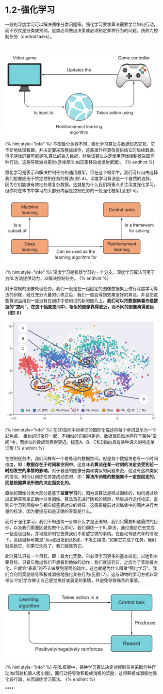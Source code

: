 # 1.2-强化学习

一般的深度学习可以解决图像分类问题等，强化学习要求算法需要学会如何行动，而不仅仅是分类或预测。这类必须做出决策或必须制定某种行为的问题，统称为控制任务（control tasks）。

[  
](fanyi://?keyword=more%20importantly%20the%20algorithm%20needs%20to%20learn%20%20how%20to%20act%2C%20not%20merely%20to%20classify%20or%20predict.%20These%20kinds%20of%20problems%2C%20where%20decisions%20%20must%20be%20made%20or%20some%20behavior%20must%20be%20enacted%2C%20are%20collectively%20called%20control%20tasks.&lang=en2zh-CHS)

![](../../.gitbook/assets/image%20%2835%29.png)

{% hint style="info" %}
与图像分类器不同，强化学习算法与数据动态交互。它不断地处理数据，并决定要采取哪些操作，这些操作将更改提供给它的后续数据。电子游戏屏幕可能是RL算法的输入数据，然后该算法决定使用游戏控制器采取何种行动，这将导致游戏更新\(游戏邦注:如玩家移动或发射武器\)。
{% endhint %}

强化学习是表示和解决控制任务的通用框架，但在这个框架中，我们可以自由选择我们想要应用于特定控制任务的算法\(图1.4\)。深度学习算法是一个自然的选择，因为它们能够有效地处理复杂数据，这就是为什么我们将重点关注深度强化学习，但你将在本书中学习的大部分内容是控制任务的一般强化框架\(见图1.5\)。

![1.5](../../.gitbook/assets/image%20%2834%29.png)

{% hint style="info" %}
深度学习是机器学习的一个分支。深度学习算法可用于为RL方法提供动力，以解决控制任务。
{% endhint %}

对于常规的图像处理任务，我们一般是在一组固定的图像数据集上进行深度学习算法的训练，经过充分大量的训练之后，我们一般会得到效果很好的算法，并且把这些算法运用到一些没有在训练中使用过的新的图片上。**我们可以把数据集看作是数据的“空间”，在这个抽象空间中，相似的图像靠得更近，而不同的图像离得更远（图1.6）**

![1.6](../../.gitbook/assets/image%20%2832%29.png)

{% hint style="info" %}
在2D空间中对单词的图形化描述将每个单词显示为一个彩色点。 相似的词聚在一起，不相似的词离得更远。数据很自然地存在于某种“空间”中，而类似的数据则靠得更近。标签A、B、C和D指向具有某种语义的特定单词簇
{% endhint %}

在控制任务中，我们同样有一个要处理的数据空间，但是每个数据块也有一个时间维度，即：**数据存在于时间和空间中**。这意味着**算法在某一时刻的决定会受到前一时刻发生的事情的影响**。对于普通的图像分类和类似的问题来说，就没有这种类似的情况。时间让训练任务变成动态的，即：**算法所训练的数据集不一定是固定的，而是根据算法所做的决定而变化的。**

原始的图像分类大部分是基于**监督学习**的，因为该算法是经过训练的，如何通过给出正确答案来正确地分类图像。算法首先进行随机的猜测，然后进行迭代校正，直到它学习到图像中与相应标签相对应的特征。这需要提前对训练集中的图片进行大量的标注，因为要提前知道正确的答案是什么。

而对于强化学习，我们不知道每一步做什么才是正确的，我们只需要知道最终的目标，以及我们需要区避免做什么即可。我们训练一个RL算法，通过激励它去完成一些高级目标，并可能抑制它去做我们不希望它做的事情。在自动驾驶汽车的情况下，高级目标可能是“从a点出发到达B点，不发生碰撞。”如果它完成了任务，我们就奖励它，如果它失败了，我们就惩罚它。

此时算法只有一个目标，即：最大化奖励，它必须学习更多的基本技能，以达到主要目标。只要它做出我们不想看到他做的动作，我们就惩罚它，之后为了奖励最大化，它就会“乖乖”的不去做受到惩罚的动作。这也就是为什么叫做“强化学习”。我们会利用奖励信号积极或消极地强化某些行为\(见图1.7\)。这与动物的学习方式非常相似:它们学会做让自己感觉良好或满足的事情，并避免导致痛苦的事情。

![&#x56FE;1.7](../../.gitbook/assets/image%20%2838%29.png)

{% hint style="info" %}
在RL框架中，某种学习算法决定对控制任务采取何种行动\(如驾驶机器人吸尘器\)，而行动将导致积极或消极的奖励，这将积极或消极地强化该行动，从而训练学习算法。
{% endhint %}



\*\*\*\*



